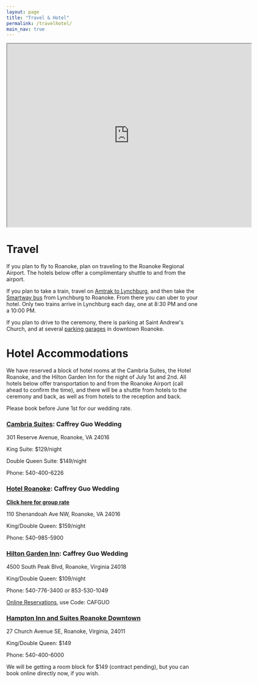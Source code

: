 ```yaml
---
layout: page
title: "Travel & Hotel"
permalink: /travelhotel/
main_nav: true
---
```


<iframe src="https://www.google.com/maps/d/embed?mid=zy-WkrVw1y68.kg2e5oMUhHXM" width="640" height="480"></iframe>

# Travel

If you plan to fly to Roanoke, plan on traveling to the Roanoke Regional Airport. The hotels below offer a complimentary shuttle to and from the airport.

If you plan to take a train, travel on [Amtrak to Lynchburg](http://www.amtrak.com), and then take the [Smartway bus](http://www.smartwaybus.com/fares.html) from Lynchburg to Roanoke. From there you can uber to your hotel. Only two trains arrive in Lynchburg each day, one at 8:30 PM and one a 10:00 PM.

If you plan to drive to the ceremony, there is parking at Saint Andrew's Church, and at several [parking garages](http://www.downtownroanoke.org/get-around/parking) in downtown Roanoke.

# Hotel Accommodations

We have reserved a block of hotel rooms at the Cambria Suites, the Hotel Roanoke, and the Hilton Garden Inn for the night of July 1st and 2nd. All hotels below offer transportation to and from the Roanoke Airport (call ahead to confirm the time), and there will be a shuttle from hotels to the ceremony and back, as well as from hotels to the reception and back.

Please book before June 1st for our wedding rate. 

### [Cambria Suites](https://www.choicehotels.com/virginia/roanoke/cambria-hotels/va529): Caffrey Guo Wedding

301 Reserve Avenue, Roanoke, VA 24016

King Suite: $129/night

Double Queen Suite: $149/night

Phone: 540-400-6226

### [Hotel Roanoke](http://www.hotelroanoke.com/): Caffrey Guo Wedding

**[Click here for group rate](http://group.curiocollection.com/CaffreyGuo)**

110 Shenandoah Ave NW, Roanoke, VA 24016

King/Double Queen: $159/night

Phone: 540-985-5900

### [Hilton Garden Inn](http://hiltongardeninn.hilton.com/en/gi/groups/personalized/R/ROAGIGI-CAFGUO-20160701/index.jhtml?WT.mc_id=POG): Caffrey Guo Wedding

4500 South Peak Blvd, Roanoke, Virginia 24018

King/Double Queen: $109/night

Phone: 540-776-3400 or 853-530-1049

[Online Reservations](http://hiltongardeninn.hilton.com/en/gi/groups/personalized/R/ROAGIGI-CAFGUO-20160701/index.jhtml?WT.mc_id=POG), use Code: CAFGUO

### [Hampton Inn and Suites Roanoke Downtown](http://hamptoninn3.hilton.com/en/hotels/virginia/hampton-inn-and-suites-roanoke-downtown-ROARDHX/index.html)

27 Church Avenue SE, Roanoke, Virginia, 24011

King/Double Queen: $149

Phone: 540-400-6000

We will be getting a room block for $149 (contract pending), but you can book online directly now, if you wish.
